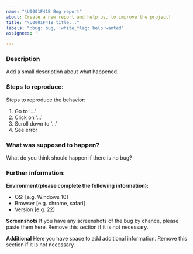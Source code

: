 ```yaml
---
name: "\U0001F41B Bug report"
about: Create a new report and help us, to improve the project!
title: "\U0001F41B title..."
labels: ":bug: bug, :white_flag: help wanted"
assignees: ''

---
```


### Description
Add a small description about what happened.

### Steps to reproduce:
Steps to reproduce the behavior:
1. Go to '...'
2. Click on '...'
3. Scroll down to '...'
4. See error

### What was supposed to happen?
What do you think should happen if there is no bug?


### Further information:

**Environment(please complete the following information):**
 - OS: [e.g. Windows 10]
 - Browser [e.g. chrome, safari]
 - Version [e.g. 22]

**Screenshots**
If you have any screenshots of the bug by chance, please paste them here. Remove this section if it is not necessary.


**Additional**
Here you have space to add additional information. Remove this section if it is not necessary.
